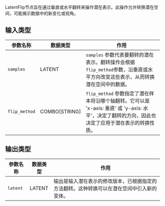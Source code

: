 
LatentFlip节点旨在通过垂直或水平翻转来操作潜在表示。此操作允许转换潜在空间，可能揭示数据中的新变化或视角。

## 输入类型
| 参数名称      | 数据类型 | 作用                                                         |
|---------------|----------|--------------------------------------------------------------|
| `samples`     | LATENT   | `samples` 参数代表要翻转的潜在表示。翻转操作会根据`flip_method`参数，沿垂直或水平方向改变这些表示，从而转换潜在空间中的数据。 |
| `flip_method` | COMBO[STRING] | `flip_method` 参数指定了潜在样本将沿哪个轴翻转。它可以是 'x-axis: 垂直' 或 'y-axis: 水平'，决定了翻转的方向，因此也决定了应用于潜在表示的转换性质。 |

## 输出类型
| 参数名称 | 数据类型 | 作用                                                         |
|----------|----------|--------------------------------------------------------------|
| `latent` | LATENT   | 输出是输入潜在表示的修改版本，已根据指定的方法翻转。这种转换可以在潜在空间中引入新的变体。 |

